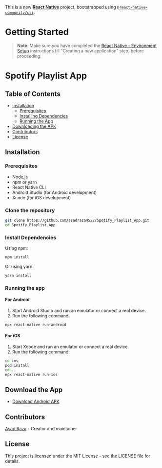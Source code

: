 This is a new [**React Native**](https://reactnative.dev) project, bootstrapped using [`@react-native-community/cli`](https://github.com/react-native-community/cli).

# Getting Started

>**Note**: Make sure you have completed the [React Native - Environment Setup](https://reactnative.dev/docs/environment-setup) instructions till "Creating a new application" step, before proceeding.

# Spotify Playlist App

## Table of Contents
- [Installation](#installation)
  - [Prerequisites](#prerequisites)
  - [Installing Dependencies](#install-dependencies)
  - [Running the App](#running-the-app)
- [Downloading the APK](#download-the-app)
- [Contributors](#contributors)
- [License](#license)

## Installation

### Prerequisites

- Node.js
- npm or yarn
- React Native CLI
- Android Studio (for Android development)
- Xcode (for iOS development)

### Clone the repository

```bash
git clone https://github.com/asadraza4522/Spotify_Playlist_App.git
cd Spotify_Playlist_App
```

### Install Dependencies

Using npm:
```bash
npm install
```

Or using yarn:
```bash
yarn install
```

### Running the app

#### For Android

1. Start Android Studio and run an emulator or connect a real device.
2. Run the following command:
```bash
npx react-native run-android
```

#### For iOS

1. Start Xcode and run an emulator or connect a real device.
2. Run the following command:
```bash
cd ios
pod install
cd ..
npx react-native run-ios
```

## Download the App

- [Download Android APK](https://www.mediafire.com/file/kywyuaod4wpes9g/Spotify-Playlist-App.apk/file)

## Contributors
[Asad Raza](https://github.com/asadraza4522) - Creator and maintainer

## License

This project is licensed under the MIT License - see the [LICENSE](LICENSE) file for details.
